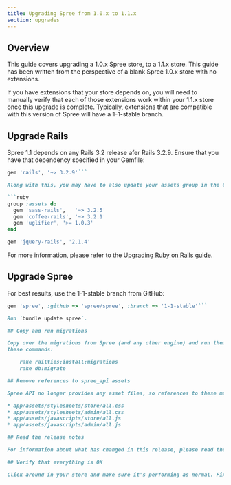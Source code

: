 ```yaml
---
title: Upgrading Spree from 1.0.x to 1.1.x
section: upgrades
---
```


## Overview

This guide covers upgrading a 1.0.x Spree store, to a 1.1.x store. This
guide has been written from the perspective of a blank Spree 1.0.x store with
no extensions.

If you have extensions that your store depends on, you will need to manually
verify that each of those extensions work within your 1.1.x store once this
upgrade is complete. Typically, extensions that are compatible with this
version of Spree will have a 1-1-stable branch.

## Upgrade Rails

Spree 1.1 depends on any Rails 3.2 release afer Rails 3.2.9. Ensure that you have that dependency specified in your Gemfile:

```ruby
gem 'rails', '~> 3.2.9'```

Along with this, you may have to also update your assets group in the Gemfile:

```ruby
group :assets do
  gem 'sass-rails',   '~> 3.2.5'
  gem 'coffee-rails', '~> 3.2.1'
  gem 'uglifier', '>= 1.0.3'
end

gem 'jquery-rails', '2.1.4'
```

For more information, please refer to the [Upgrading Ruby on Rails guide](http://guides.rubyonrails.org/upgrading_ruby_on_rails.html#upgrading-from-rails-3-1-to-rails-3-2).

## Upgrade Spree

For best results, use the 1-1-stable branch from GitHub:

```ruby
gem 'spree', :github => 'spree/spree', :branch => '1-1-stable'```

Run `bundle update spree`. 

## Copy and run migrations

Copy over the migrations from Spree (and any other engine) and run them using
these commands:

    rake railties:install:migrations
    rake db:migrate

## Remove references to spree_api assets

Spree API no longer provides any asset files, so references to these must be removed from:

* app/assets/stylesheets/store/all.css
* app/assets/stylesheets/admin/all.css
* app/assets/javascripts/store/all.js
* app/assets/javascripts/admin/all.js

## Read the release notes

For information about what has changed in this release, please read the [1.1.0 Release Notes](http://guides.spreecommerce.org/release_notes/spree_1_1_0.html).

## Verify that everything is OK

Click around in your store and make sure it's performing as normal. Fix any deprecation warnings you see.
